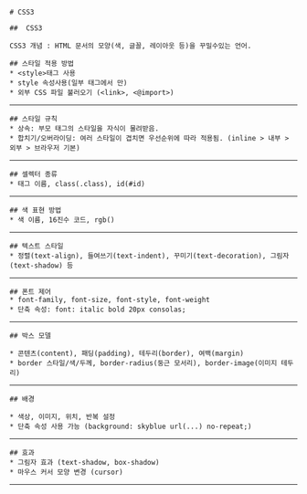 	# CSS3

	##	CSS3
	
	CSS3 개념 : HTML 문서의 모양(색, 글꼴, 레이아웃 등)을 꾸밀수있는 언어.

	## 스타일 적용 방법 
	* <style>태그 사용
	* style 속성사용(일부 태그에서 만)
	* 외부 CSS 파일 불러오기 (<link>, <@import>)

---

	## 스타일 규칙
	* 상속: 부모 태그의 스타일을 자식이 물려받음.
	* 합치기/오버라이딩: 여러 스타일이 겹치면 우선순위에 따라 적용됨. (inline > 내부 > 외부 > 브라우저 기본)

---

	## 셀렉터 종류
	* 태그 이름, class(.class), id(#id)

---

	## 색 표현 방법
	* 색 이름, 16진수 코드, rgb()

---

	## 텍스트 스타일
	* 정렬(text-align), 들여쓰기(text-indent), 꾸미기(text-decoration), 그림자(text-shadow) 등

---

	## 폰트 제어
	* font-family, font-size, font-style, font-weight
	* 단축 속성: font: italic bold 20px consolas;

---

	## 박스 모델

	* 콘텐츠(content), 패딩(padding), 테두리(border), 여백(margin)
	* border 스타일/색/두께, border-radius(둥근 모서리), border-image(이미지 테두리)

---

	## 배경

	* 색상, 이미지, 위치, 반복 설정
	* 단축 속성 사용 가능 (background: skyblue url(...) no-repeat;)

---

	## 효과
	* 그림자 효과 (text-shadow, box-shadow)
	* 마우스 커서 모양 변경 (cursor)
	
---